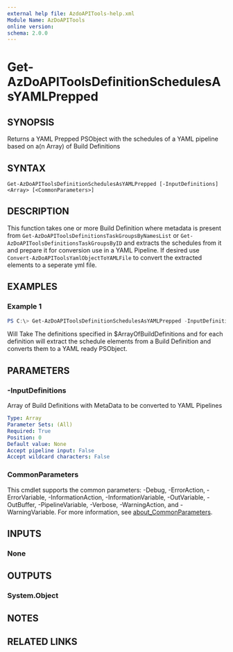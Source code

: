 ```yaml
---
external help file: AzdoAPITools-help.xml
Module Name: AzDoAPITools
online version:
schema: 2.0.0
---
```


# Get-AzDoAPIToolsDefinitionSchedulesAsYAMLPrepped

## SYNOPSIS
Returns a YAML Prepped PSObject with the schedules of a YAML pipeline based on a(n Array) of Build Definitions

## SYNTAX

```
Get-AzDoAPIToolsDefinitionSchedulesAsYAMLPrepped [-InputDefinitions] <Array> [<CommonParameters>]
```

## DESCRIPTION
This function takes one or more Build Definition where metadata is present from `Get-AzDoAPIToolsDefinitionsTaskGroupsByNamesList` or `Get-AzDoAPIToolsDefinitionsTaskGroupsByID` and extracts the schedules from it and prepare it for conversion use in a YAML Pipeline. If desired use `Convert-AzDoAPIToolsYamlObjectToYAMLFile` to convert the extracted elements to a seperate yml file.

## EXAMPLES

### Example 1
```powershell
PS C:\> Get-AzDoAPIToolsDefinitionSchedulesAsYAMLPrepped -InputDefinitions $ArrayOfBuildDefinitions
```

Will Take The definitions specified in $ArrayOfBuildDefinitions and for each definition will extract the schedule elements from a Build Definition and converts them to a YAML ready PSObject.

## PARAMETERS

### -InputDefinitions
Array of Build Definitions with MetaData to be converted to YAML Pipelines

```yaml
Type: Array
Parameter Sets: (All)
Required: True
Position: 0
Default value: None
Accept pipeline input: False
Accept wildcard characters: False
```

### CommonParameters
This cmdlet supports the common parameters: -Debug, -ErrorAction, -ErrorVariable, -InformationAction, -InformationVariable, -OutVariable, -OutBuffer, -PipelineVariable, -Verbose, -WarningAction, and -WarningVariable. For more information, see [about_CommonParameters](http://go.microsoft.com/fwlink/?LinkID=113216).

## INPUTS

### None

## OUTPUTS

### System.Object
## NOTES

## RELATED LINKS
